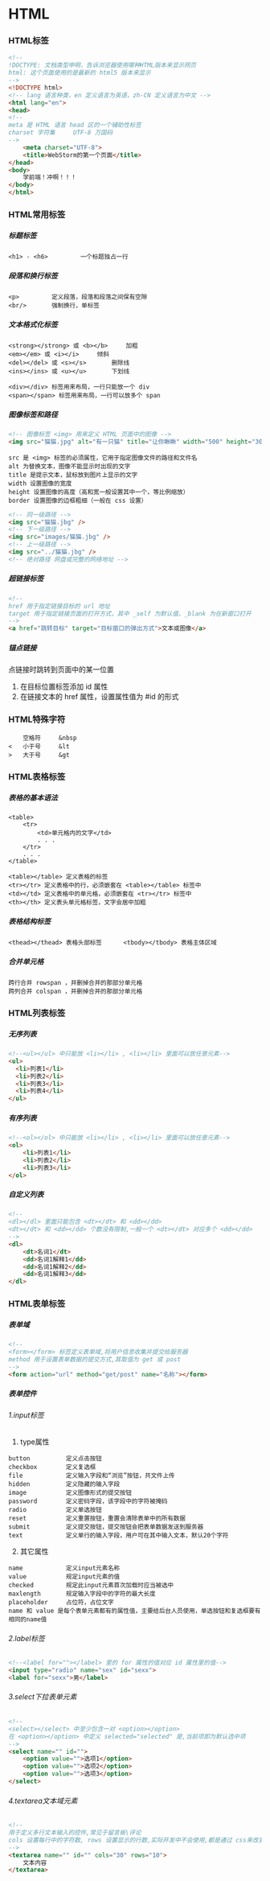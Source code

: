 # HTML

### HTML标签

```html
<!--
!DOCTYPE: 文档类型申明，告诉浏览器使用哪种HTML版本来显示网页
html: 这个页面使用的是最新的 html5 版本来显示
-->
<!DOCTYPE html>
<!-- lang 语言种类，en 定义语言为英语，zh-CN 定义语言为中文 -->
<html lang="en">
<head>
<!-- 
meta 是 HTML 语言 head 区的一个辅助性标签
charset 字符集		UTF-8 万国码
-->
    <meta charset="UTF-8">
    <title>WebStorm的第一个页面</title>
</head>
<body>
    学前端！冲啊！！！
</body>
</html>
```

### HTML常用标签

##### 标题标签

```
<h1> - <h6>			一个标题独占一行
```

##### 段落和换行标签

```
<p>			定义段落，段落和段落之间保有空隙
<br/>		强制换行，单标签
```

##### 文本格式化标签

```
<strong></strong> 或 <b></b>		加粗
<em></em> 或 <i></i>		倾斜
<del></del> 或 <s></s>		删除线
<ins></ins> 或 <u></u>		下划线
```

```
<div></div> 标签用来布局，一行只能放一个 div
<span></span> 标签用来布局，一行可以放多个 span
```

##### 图像标签和路径

```html
<!-- 图像标签 <img> 用来定义 HTML 页面中的图像 -->
<img src="猫猫.jpg" alt="有一只猫" title="让你瞅瞅" width="500" height="300" border="15" />
```

```
src 是 <img> 标签的必须属性，它用于指定图像文件的路径和文件名
alt 为替换文本，图像不能显示时出现的文字
title 是提示文本，鼠标放到图片上显示的文字
width 设置图像的宽度
height 设置图像的高度（高和宽一般设置其中一个，等比例缩放）
border 设置图像的边框粗细（一般在 css 设置）
```

```html
<!-- 同一级路径 -->
<img src="猫猫.jbg" />
<!-- 下一级路径 -->
<img src="images/猫猫.jbg" />
<!-- 上一级路径 -->
<img src="../猫猫.jbg" />
<!-- 绝对路径 网盘或完整的网络地址 -->
```

##### 超链接标签

```html
<!--
href 用于指定链接目标的 url 地址
target 用于指定链接页面的打开方式，其中 _self 为默认值，_blank 为在新窗口打开
-->
<a href="跳转目标" target="目标窗口的弹出方式">文本或图像</a>
```

##### 锚点链接

点链接时跳转到页面中的某一位置

1. 在目标位置标签添加 id 属性
2. 在链接文本的 href 属性，设置属性值为 #id 的形式

### HTML特殊字符

```
 	空格符		&nbsp
<	小于号		&lt
>	大于号		&gt
```

### HTML表格标签

##### 表格的基本语法

```
<table>
	<tr>
		<td>单元格内的文字</td>
		. . .
	</tr>
	. . .
</table>
```

```
<table></table> 定义表格的标签
<tr></tr> 定义表格中的行，必须嵌套在 <table></table> 标签中
<td></td> 定义表格中的单元格，必须嵌套在 <tr></tr> 标签中
<th></th> 定义表头单元格标签，文字会居中加粗
```

##### 表格结构标签

```
<thead></thead> 表格头部标签		<tbody></tbody> 表格主体区域
```

##### 合并单元格

```
跨行合并 rowspan ，并删掉合并的那部分单元格
跨列合并 colspan ，并删掉合并的那部分单元格
```

### HTML列表标签

##### 无序列表

```html
<!--<ul></ul> 中只能放 <li></li> , <li></li> 里面可以放任意元素-->
<ul>
  <li>列表1</li>
  <li>列表2</li>
  <li>列表3</li>
  <li>列表4</li>
</ul>
```

##### 有序列表

```html
<!--<ol></ol> 中只能放 <li></li> , <li></li> 里面可以放任意元素-->
<ol>
    <li>列表1</li>
    <li>列表2</li>
    <li>列表3</li>
</ol>
```

##### 自定义列表

```html
<!--
<dl></dl> 里面只能包含 <dt></dt> 和 <dd></dd>
<dt></dt> 和 <dd></dd> 个数没有限制,一般一个 <dt></dt> 对应多个 <dd></dd>
-->
<dl>
    <dt>名词1</dt>
    <dd>名词1解释1</dd>
    <dd>名词1解释2</dd>
    <dd>名词1解释3</dd>
</dl>
```

### HTML表单标签

##### 表单域

```html
<!--
<form></form> 标签定义表单域,将用户信息收集并提交给服务器
method 用于设置表单数据的提交方式,其取值为 get 或 post
-->
<form action="url" method="get/post" name="名称"></form>
```

##### 表单控件

######  1.input标签

1. type属性

```
button			定义点击按钮
checkbox		定义复选框
file			定义输入字段和“浏览”按钮，共文件上传
hidden			定义隐藏的输入字段
image			定义图像形式的提交按钮
password		定义密码字段，该字段中的字符被掩码
radio			定义单选按钮
reset			定义重置按钮，重置会清除表单中的所有数据
submit			定义提交按钮，提交按钮会把表单数据发送到服务器
text			定义单行的输入字段，用户可在其中输入文本，默认20个字符
```

2. 其它属性

```
name			定义input元素名称
value			规定input元素的值
checked			规定此input元素首次加载时应当被选中
maxlength		规定输入字段中的字符的最大长度
placeholder		占位符，占位文字
name 和 value 是每个表单元素都有的属性值，主要给后台人员使用，单选按钮和复选框要有相同的name值
```

###### 2.label标签

```html
<!--<label for=""></label> 里的 for 属性的值对应 id 属性里的值-->
<input type="radio" name="sex" id="sexx">
<label for="sexx">男</label>
```

###### 3.select下拉表单元素

```html
<!--
<select></select> 中至少包含一对 <option></option>
在 <option></option> 中定义 selected="selected" 是,当前项即为默认选中项
-->
<select name="" id="">
    <option value="">选项1</option>
    <option value="">选项2</option>
    <option value="">选项3</option>
</select>
```

###### 4.textarea文本域元素

```html
<!--
用于定义多行文本输入的控件,常见于留言板\评论
cols 设置每行中的字符数, rows 设置显示的行数,实际开发中不会使用,都是通过 css来改变大小
-->
<textarea name="" id="" cols="30" rows="10">
    文本内容
</textarea>
```

